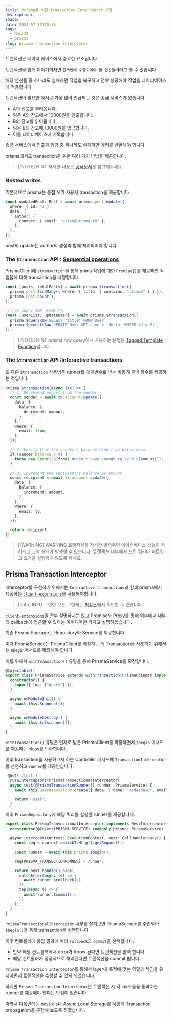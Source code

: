 ```yaml
---
title: Prisma를 위한 Transaction Interceptor 구현
description: ...
image:
date: 2024-07-11T19:38
tags:
  - NestJS
  - prisma
slug: prisma-transaction-interceptor
---
```


트랜잭션은 데이터 베이스에서 중요한 요소입니다.

트랜잭션을 쉽게 이야기하자면 `한꺼번에 수행되어야 할 연산들`이라고 볼 수 있습니다.

해당 연선들 중 하나라도 실패하면 작업을 복구하고 전부 성공해야 작업을 데이터베이스에 적용합니다.

트랜잭션이 필요한 예시로 가장 많이 언급되는 것은 송금 서비스가 있습니다.

- A의 잔고를 불러옵니다.
- 읽은 A의 잔고에서 10000원을 인출합니다.
- B의 잔고를 읽어옵니다.
- 읽은 B의 잔고에 10000원을 입금합니다.
- 이를 데이터베이스에 기록합니다.

송금 서비스에서 인출과 입금 중 하나라도 실패하면 에러를 반환해야 합니다.

prisma에서도 transaction을 위한 여러 가지 방법을 제공합니다.

> [!NOTE] HINT
> 자세한 내용은 [공식문서](https://www.prisma.io/docs/orm/prisma-client/queries/transactions)를 참고해주세요.

### Nested writes

기본적으로 prisma는 중첩 쓰기 사용시 transaction을 제공합니다.

```ts
const updatedPost: Post = await prisma.post.update({
  where: { id: 42 },
  data: {
    author: {
      connect: { email: "alice@prisma.io" },
    },
  },
});
```

post의 update는 author의 생성과 함께 처리되어야 합니다.

### The `$transaction` API : [Sequential operations](https://www.prisma.io/docs/orm/prisma-client/queries/transactions#sequential-prisma-client-operations)

PrismaClient에 `$transaction`을 통해 prima 작업에 대한 `Promise[]`를 제공하면 작업들에 대해 transaction을 시행합니다.

```ts
const [posts, totalPosts] = await prisma.$transaction([
  prisma.post.findMany({ where: { title: { contains: "prisma" } } }),
  prisma.post.count(),
]);

// row query 또한 가능합니다.
const [userList, updateUser] = await prisma.$transaction([
  prisma.$queryRaw`SELECT 'title' FROM User`,
  prisma.$executeRaw`UPDATE User SET name = 'Hello' WHERE id = 2;`,
]);
```

> [!NOTE] HINT
> prisma row query에서 사용하는 문법은 [Tagged Template Function](https://blog.ateals.me/posts/docs/jsts/Tagged%20Template%20Literal)입니다.

### The `$transaction` API :Interactive transactions

또 다른 `$transaction` 사용법은 runner를 매개변수로 받는 비동기 콜백 함수를 제공하는 것입니다.

```ts
prisma.$transaction(async (tx) => {
  // 1. Decrement amount from the sender.
  const sender = await tx.account.update({
    data: {
      balance: {
        decrement: amount,
      },
    },
    where: {
      email: from,
    },
  });

  // 2. Verify that the sender's balance didn't go below zero.
  if (sender.balance < 0) {
    throw new Error(`${from} doesn't have enough to send ${amount}`);
  }

  // 3. Increment the recipient's balance by amount
  const recipient = await tx.account.update({
    data: {
      balance: {
        increment: amount,
      },
    },
    where: {
      email: to,
    },
  });

  return recipient;
});
```

> [!WARNING] WARNING
> 트랜잭션을 장시간 열어두면 데이터베이스 성능이 저하되고 교착 상태가 발생할 수 있습니다. 트랜잭션 내부에서 느린 쿼리나 네트워크 요청을 실행하지 않도록 하세요.

## Prisma Transaction Interceptor

Interceptor를 구현하기 위해서는 `Interactive transactions`과 함께 prisma에서 제공하는 [`client-extensions`](https://github.com/prisma/prisma-client-extensions/tree/main/callback-free-itx)을 사용해야합니다.

> [!info] INFO
> 구현한 모든 구현체는 [저장소](https://github.com/ATeals/nest-monorepo/tree/main/libs/prisma)에서 확인할 수 있습니다.

[`client-extensions`](https://github.com/prisma/prisma-client-extensions/tree/main/callback-free-itx)을 전부 설명하지는 않고 Promise와 Proxy를 통해 외부에서 내부의 callback에 접근할 수 있다는 아이디어만 가지고 설명하겠습니다.

기존 Prisma Package는 Repository와 Service를 제공합니다.

이때 PrismaService는 PrismaClient를 확장하는 데 Transaction을 사용하기 위해서는 `$begin`메서드를 확장해야 합니다.

이를 위해서 `withTransaction()` 유틸을 통해 PrismaService를 확장합니다.

```ts
@Injectable()
export class PrismaService extends withTransection(PrismaClient) implements OnModuleInit, OnModuleDestroy {
  constructor() {
    super({ log: ["query"] });
  }

  async onModuleInit() {
    await this.$connect();
  }

  async onModuleDestroy() {
    await this.$disconnect();
  }
}
```

`withTransaction()` 유틸은 인자로 받은 PrismaClient를 확장하면서 `$begin` 메서드를 재공하는 class를 반환합니다.

이후 transaction을 사용하고자 하는 Controller 메서드에 `TransactionInterceptor`를 선언하고 `runner`를 제공받습니다.

```ts
 @Get('/test')
  @UseInterceptors(PrismaTransectionalInterceptor)
  async test(@PrismaTransectionRunner() runner: PrismaService) {
    await this.userRepository.create({ data: { name: 'Asdasdasd', email: 'check ema asd asdasdasd il entity' } }, runner.user);

    return 'user';
  }
```

이후 `PrismaRepository`에 해당 쿼리를 실행할 runner를 제공합니다.

```ts
export class PrismaTransectionalInterceptor implements NestInterceptor {
  constructor(@Inject(PRISMA_SERVICE) readonly prisma: PrismaService) {}

  async intercept(context: ExecutionContext, next: CallHandler<any>) {
    const req = context.switchToHttp().getRequest();

    const runner = await this.prisma.$begin();

    req[PRISMA_TRANSECTIONRUNNER] = runner;

    return next.handle().pipe(
      catchError(async (e) => {
        await runner.$rollback(e);
      }),
      tap(async () => {
        await runner.$commit();
      })
    );
  }
}
```

`PrismaTransectionalInterceptor` 내부를 살펴보면 PrismaService를 주입받아 `$begin()`을 통해 transaction을 실행합니다.

이후 컨트롤러에 응답 결과에 따라 `rollback`과 `commit`을 선택합니다.

- 만약 해당 컨트롤러에서 error가 throw 된다면 트랜잭션을 롤백 합니다.
- 해당 컨트롤러가 정상적으로 처리된다면 트랜잭션을 commit 합니다.

`Prisma Transaction Interceptor`를 통해서 layer에 목적에 맞는 역할과 책임을 유지하면서 트랜잭션을 수행할 수 있게 되었습니다.

하지만 `Prisma Transaction Interceptor`는 트랜잭션 시 각 layer들을 통과하는 runner를 제공해야 한다는 단점이 있습니다.

따라서 다음번에는 nest-cls나 Async Local Storage를 사용해 Transaction propagation을 구현해 보도록 하겠습니다.
